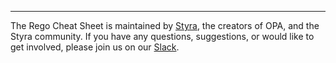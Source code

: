 ---

The Rego Cheat Sheet is maintained by [Styra](http://styra.com), the
creators of OPA, and the Styra community. If you have any questions,
suggestions, or would like to get involved, please join us on our
[Slack](https://communityinviter.com/apps/styracommunity/signup).